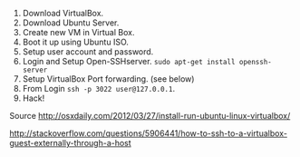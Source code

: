 1. Download VirtualBox.
2. Download Ubuntu Server.
3. Create new VM in Virtual Box.
4. Boot it up using Ubuntu ISO.
5. Setup user account and password.
6. Login and Setup Open-SSHserver. `sudo apt-get install openssh-server `
7. Setup VirtualBox Port forwarding. (see below)
7. From Login `ssh -p 3022 user@127.0.0.1`.
8. Hack!

Source
http://osxdaily.com/2012/03/27/install-run-ubuntu-linux-virtualbox/

http://stackoverflow.com/questions/5906441/how-to-ssh-to-a-virtualbox-guest-externally-through-a-host
